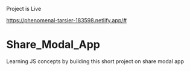 
Project is Live

https://phenomenal-tarsier-183598.netlify.app/#

# Share_Modal_App
Learning JS concepts by building this short project on share modal app
